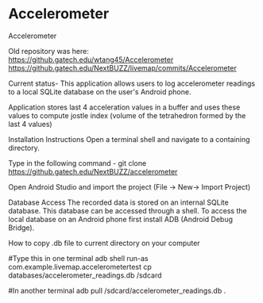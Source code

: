 # Accelerometer
Accelerometer

Old repository was here:  
https://github.gatech.edu/wtang45/Accelerometer  
https://github.gatech.edu/NextBUZZ/livemap/commits/Accelerometer  

Current status- 
This application allows users to log accelerometer readings to a local SQLite database on the user's Android phone. 

Application stores last 4 acceleration values in a buffer and uses these values to compute jostle index (volume of the tetrahedron formed by the last 4 values)

Installation Instructions
Open a terminal shell and navigate to a containing directory.

Type in the following command - 
git clone https://github.gatech.edu/NextBUZZ/accelerometer

Open Android Studio and import the project (File -> New-> Import Project)


Database Access
The recorded data is stored on an internal SQLite database. This database can be accessed through a shell. To access the local database on an Android phone first install ADB (Android Debug Bridge).

How to copy .db file to current directory on your computer

#Type this in one terminal 
adb shell 
run-as com.example.livemap.accelerometertest
cp databases/accelerometer_readings.db /sdcard

#In another terminal
adb pull /sdcard/accelerometer_readings.db .



